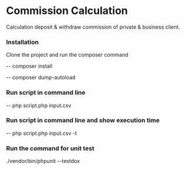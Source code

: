 # Commission Calculation
Calculation deposit &amp; withdraw commission of private &amp; business client.

### Installation 
Clone the project and run the composer command

-- composer install

-- composer dump-autoload
### Run script in command line
-- php script.php input.csv
### Run script in command line and show execution time
-- php script.php input.csv -t

### Run the command for unit test
./vendor/bin/phpunit --testdox